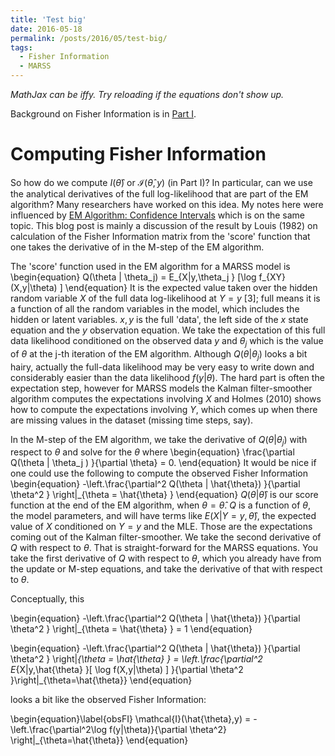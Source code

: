 ```yaml
---
title: 'Test big'
date: 2016-05-18
permalink: /posts/2016/05/test-big/
tags:
  - Fisher Information
  - MARSS
---
```


<script type="text/x-mathjax-config">
MathJax.Hub.Config({
  TeX: { equationNumbers: {autoNumber: "AMS"} },
  tex2jax: {inlineMath: [['$','$'], ['\\(','\\)']]}
});
</script>
<script src='https://cdn.mathjax.org/mathjax/latest/MathJax.js?config=TeX-AMS-MML_HTMLorMML' type='text/javascript'>
</script>

*MathJax can be iffy. Try reloading if the equations don't show up.*

Background on Fisher Information is in [Part I](http://parsimoniouspursuits.blogspot.com/2016/05/notes-on-computing-fisher-information.html).

Computing Fisher Information
============================

So how do we compute $I(\hat{\theta})$ or $\mathcal{I}(\hat{\theta},y)$ (in Part I)? In particular, can we use the analytical derivatives of the full log-likelihood that are part of the EM algorithm? Many researchers have worked on this idea. My notes here were influenced by [EM Algorithm: Confidence Intervals](http://statisticalrecipes.blogspot.com/2012/03/em-algorithm-and-confidence-intervals.html) which is on the same topic. This blog post is mainly a discussion of the result by Louis (1982) on calculation of the Fisher Information matrix from the 'score' function that one takes the derivative of in the M-step of the EM algorithm.

The 'score' function used in the EM algorithm for a MARSS model is
\begin{equation} 
Q(\theta | \theta_j) = E_{X|y,\theta_j } [\log f_{XY}(X,y|\theta) ]
\end{equation}
It is the expected value taken over the hidden random variable $X$ of the full data log-likelihood at $Y=y$ \[3\]; full means it is a function of all the random variables in the model, which includes the hidden or latent variables. $x, y$ is the full 'data', the left side of the $x$ state equation and the $y$ observation equation. We take the expectation of this full data likelihood conditioned on the observed data $y$ and $\theta_j$ which is the value of $\theta$ at the j-th iteration of the EM algorithm. Although $Q(\theta | \theta_j)$ looks a bit hairy, actually the full-data likelihood may be very easy to write down and considerably easier than the data likelihood $f(y|\theta)$. The hard part is often the expectation step, however for MARSS models the Kalman filter-smoother algorithm computes the expectations involving $X$ and Holmes (2010) shows how to compute the expectations involving $Y$, which comes up when there are missing values in the dataset (missing time steps, say).

In the M-step of the EM algorithm, we take the derivative of $Q(\theta | \theta_j)$ with respect to $\theta$ and solve for the $\theta$ where
\begin{equation}
\frac{\partial Q(\theta | \theta_j ) }{\partial \theta} = 0.
\end{equation}
It would be nice if one could use the following to compute the observed Fisher Information
\begin{equation}
-\left.\frac{\partial^2 Q(\theta | \hat{\theta}) }{\partial \theta^2 } \right|_{\theta = \hat{\theta} }
\end{equation}
$Q(\theta | \hat{\theta})$ is our score function at the end of the EM algorithm, when $\theta = \hat{\theta}$. $Q$ is a function of $\theta$, the model parameters, and will have terms like $E(X|Y=y, \hat{\theta})$, the expected value of $X$ conditioned on $Y=y$ and the MLE. Those are the expectations coming out of the Kalman filter-smoother. We take the second derivative of $Q$ with respect to $\theta$. That is straight-forward for the MARSS equations. You take the first derivative of $Q$ with respect to $\theta$, which you already have from the update or M-step equations, and take the derivative of that with respect to $\theta$.

Conceptually, this

\begin{equation}
-\left.\frac{\partial^2 Q(\theta | \hat{\theta}) }{\partial \theta^2 } \right|_{\theta = \hat{\theta} }
= 1
\end{equation}


\begin{equation} 
-\left.\frac{\partial^2 Q(\theta | \hat{\theta}) }{\partial \theta^2 } \right|_{\theta = \hat{\theta} }
= \left.\frac{\partial^2 E_{X|y,\hat{\theta} }[ \log f(X,y|\theta) ] }{\partial \theta^2 }\right|_{\theta=\hat{\theta}}
\end{equation}

looks a bit like the observed Fisher Information:

\begin{equation}\label{obsFI}
\mathcal{I}(\hat{\theta},y) = -\left.\frac{\partial^2\log f(y|\theta)}{\partial \theta^2} \right|_{\theta=\hat{\theta}}
\end{equation}
